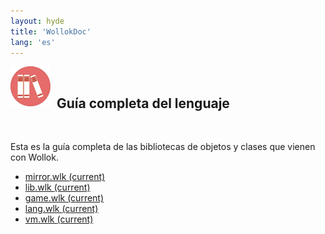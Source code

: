```yaml
---
layout: hyde
title: 'WollokDoc'
lang: 'es'
--- 
```


<div class="container">
<img src="/images/documentation/wollokDoc.png" height="64" width="64" align="left" style="padding: 0px;"/>
<br>
<h2>&nbsp;&nbsp;Guía completa del lenguaje</h2>
<br>
</div>

<div class="container">
<p>
	Esta es la guía completa de las bibliotecas de objetos y clases que vienen con Wollok.
</p>
</div>

<div class="container">
	<ul class="nav breadcrumb nav-tabs nav-justified" role="tablist">
		<li class="nav-item">
			<a id="mirror" class="nav-link wollokNavLink" href="javascript:selectFile('mirror')">mirror.wlk <span class="sr-only">(current)</span></a>
		</li>
		 <li class="nav-item">
			<a id="lib" class="nav-link wollokNavLink" href="javascript:selectFile('lib')">lib.wlk <span class="sr-only">(current)</span></a>
		</li>
		 <li class="nav-item">
			<a id="game" class="nav-link wollokNavLink" href="javascript:selectFile('game')">game.wlk <span class="sr-only">(current)</span></a>
		</li>
		 <li class="nav-item">
			<a id="lang" class="nav-link wollokNavLink" href="javascript:selectFile('lang')">lang.wlk <span class="sr-only">(current)</span></a>
		</li>
		 <li class="nav-item">
			<a id="vm" class="nav-link wollokNavLink" href="javascript:selectFile('vm')">vm.wlk <span class="sr-only">(current)</span></a>
		</li>
	</ul>
</div>

<div class="tab-content card container">
	<div id="content" style="padding-top: 1rem;"/>
</div>

<script>
selectFile("lang")
</script>
